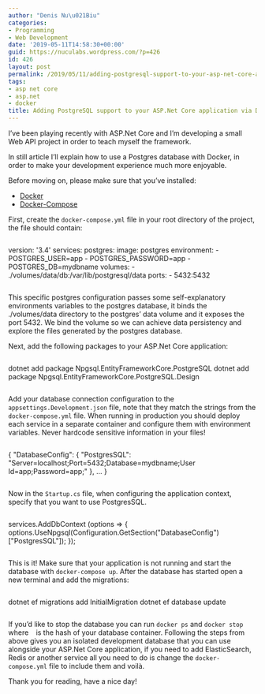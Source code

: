```yaml
---
author: "Denis Nu\u021Biu"
categories:
- Programming
- Web Development
date: '2019-05-11T14:58:30+00:00'
guid: https://nuculabs.wordpress.com/?p=426
id: 426
layout: post
permalink: /2019/05/11/adding-postgresql-support-to-your-asp-net-core-application-via-docker/
tags:
- asp net core
- asp.net
- docker
title: Adding PostgreSQL support to your ASP.Net Core application via Docker
---
```

I’ve been playing recently with ASP.Net Core and I’m developing a small Web API project in order to teach myself the framework.


In still article I’ll explain how to use a Postgres database with Docker, in order to make your development experience much more enjoyable.


Before moving on, please make sure that you’ve installed:


- [Docker](https://www.docker.com/get-started)
- [Docker-Compose](https://docs.docker.com/compose/install/)


First, create the `docker-compose.yml` file in your root directory of the project, the file should contain:


```
```


version: '3.4'
services:
  postgres:
    image: postgres
    environment:
      - POSTGRES_USER=app
      - POSTGRES_PASSWORD=app
      - POSTGRES_DB=mydbname
    volumes:
      - ./volumes/data/db:/var/lib/postgresql/data
    ports:
       - 5432:5432
```
```


This specific postgres configuration passes some self-explanatory environments variables to the postgres database, it binds the ./volumes/data directory to the postgres’ data volume and it exposes the port 5432. We bind the volume so we can achieve data persistency and explore the files generated by the postgres database.


 Next, add the following packages to your ASP.Net Core application:


```
```
  dotnet add package Npgsql.EntityFrameworkCore.PostgreSQL
  dotnet add package Npgsql.EntityFrameworkCore.PostgreSQL.Design
```
```


Add your database connection configuration to the `appsettings.Development.json` file, note that they match the strings from the `docker-compose.yml` file. When running in production you should deploy each service in a separate container and configure them with environment variables. Never hardcode sensitive information in your files!


```
```
{
"DatabaseConfig": {
    "PostgresSQL": "Server=localhost;Port=5432;Database=mydbname;User Id=app;Password=app;"
  },
...
}
```
```


Now in the `Startup.cs` file, when configuring the application context, specify that you want to use PostgresSQL.


```
```
services.AddDbContext
(options =>
{
    options.UseNpgsql(Configuration.GetSection("DatabaseConfig")["PostgresSQL"]);
});
```
```


This is it! Make sure that your application is not running and start the database with `docker-compose up`. After the database has started open a new terminal and add the migrations:


```
```
dotnet ef migrations add InitialMigration
dotnet ef database update
```
```


If you’d like to stop the database you can run `docker ps` and `docker stop 
` where `
` is the hash of your database container. Following the steps from above gives you an isolated development database that you can use alongside your ASP.Net Core application, if you need to add ElasticSearch, Redis or another service all you need to do is change the `docker-compose.yml` file to include them and voilà.


Thank you for reading, have a nice day!
